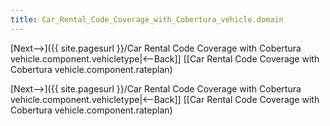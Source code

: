 ```yaml
---
title: Car_Rental_Code_Coverage_with_Cobertura_vehicle.domain
---
```

[Next-->]({{ site.pagesurl }}/Car Rental Code Coverage with Cobertura vehicle.component.vehicletype|<--Back]]  [[Car Rental Code Coverage with Cobertura vehicle.component.rateplan)


[Next-->]({{ site.pagesurl }}/Car Rental Code Coverage with Cobertura vehicle.component.vehicletype|<--Back]]  [[Car Rental Code Coverage with Cobertura vehicle.component.rateplan)